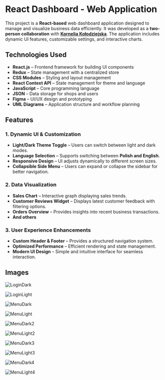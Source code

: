 # React Dashboard - Web Application

This project is a **React-based** web dashboard application designed to manage and visualize business data efficiently. It was developed as a **two-person collaboration** with [**Kornelia Kołodziejska**](https://github.com/kokolodziejska). The application includes dynamic UI features, customizable settings, and interactive charts.

## Technologies Used
- **React.js** – Frontend framework for building UI components
- **Redux** – State management with a centralized store
- **CSS Modules** – Styling and layout management
- **React Context API** – State management for theme and language
- **JavaScript** – Core programming language
- **JSON** – Data storage for shops and users
- **Figma** – UI/UX design and prototyping
- **UML Diagrams** – Application structure and workflow planning

## Features

### 1. Dynamic UI & Customization
- **Light/Dark Theme Toggle** – Users can switch between light and dark modes.
- **Language Selection** – Supports switching between **Polish and English**.
- **Responsive Design** – UI adjusts dynamically to different screen sizes.
- **Collapsible Side Menu** – Users can expand or collapse the sidebar for better navigation.

### 2. Data Visualization
- **Sales Chart** – Interactive graph displaying sales trends.
- **Customer Reviews Widget** – Displays latest customer feedback with filtering options.
- **Orders Overview** – Provides insights into recent business transactions.
- **And others**

### 3. User Experience Enhancements
- **Custom Header & Footer** – Provides a structured navigation system.
- **Optimized Performance** – Efficient rendering and state management.
- **Modern UI Design** – Simple and intuitive interface for seamless interaction.

## Images

![LoginDark](https://raw.githubusercontent.com/minerbomb16/Pngs/refs/heads/main/Dashboard/LoginDark.png)

![LoginLight](https://raw.githubusercontent.com/minerbomb16/Pngs/refs/heads/main/Dashboard/LoginLight.png)

![MenuDark](https://raw.githubusercontent.com/minerbomb16/Pngs/refs/heads/main/Dashboard/MenuDark.png)

![MenuLight](https://raw.githubusercontent.com/minerbomb16/Pngs/refs/heads/main/Dashboard/MenuLight.png)

![MenuDark2](https://raw.githubusercontent.com/minerbomb16/Pngs/refs/heads/main/Dashboard/MenuDark2.png)

![MenuLight2](https://raw.githubusercontent.com/minerbomb16/Pngs/refs/heads/main/Dashboard/MenuLight2.png)

![MenuDark3](https://raw.githubusercontent.com/minerbomb16/Pngs/refs/heads/main/Dashboard/MenuDark3.png)

![MenuLight3](https://raw.githubusercontent.com/minerbomb16/Pngs/refs/heads/main/Dashboard/MenuLight3.png)

![MenuDark4](https://raw.githubusercontent.com/minerbomb16/Pngs/refs/heads/main/Dashboard/MenuDark4.png)

![MenuLight4](https://raw.githubusercontent.com/minerbomb16/Pngs/refs/heads/main/Dashboard/MenuLight4.png)
